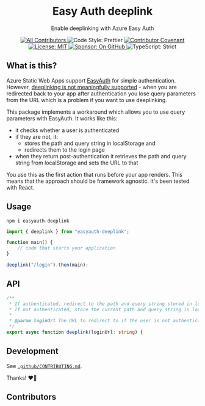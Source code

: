 <h1 align="center">Easy Auth deeplink</h1>

<p align="center">Enable deeplinking with Azure Easy Auth</p>

<p align="center">
	<!-- ALL-CONTRIBUTORS-BADGE:START - Do not remove or modify this section -->
	<a href="#contributors">
		<img alt="All Contributors" src="https://img.shields.io/badge/all_contributors-1-21bb42.svg" />
	</a>
	<!-- ALL-CONTRIBUTORS-BADGE:END -->
	<img alt="Code Style: Prettier" src="https://img.shields.io/badge/code_style-prettier-21bb42.svg" />
	<a href="https://github.com/johnnyreilly/easyauth-deeplink/blob/main/.github/CODE_OF_CONDUCT.md">
		<img alt="Contributor Covenant" src="https://img.shields.io/badge/code_of_conduct-contributor_covenant-21bb42" />
	</a>
	<a href="https://github.com/johnnyreilly/easyauth-deeplink/blob/main/LICENSE.md">
	    <img alt="License: MIT" src="https://img.shields.io/github/license/johnnyreilly/easyauth-deeplink?color=21bb42">
    </a>
	<a href="https://github.com/sponsors/johnnyreilly">
    	<img alt="Sponsor: On GitHub" src="https://img.shields.io/badge/sponsor-on_github-21bb42.svg" />
    </a>
    <img alt="TypeScript: Strict" src="https://img.shields.io/badge/typescript-strict-21bb42.svg" />
</p>

## What is this?

Azure Static Web Apps support [EasyAuth](https://learn.microsoft.com/en-us/azure/app-service/overview-authentication-authorization) for simple authentication. However, [deeplinking is not meaningfully supported](https://github.com/Azure/static-web-apps/issues/435) - when you are redirected back to your app after authentication you lose query parameters from the URL which is a problem if you want to use deeplinking.

This package implements a workaround which allows you to use query parameters with EasyAuth. It works like this:

- it checks whether a user is authenticated
- if they are not, it:
  - stores the path and query string in localStorage and
  - redirects them to the login page
- when they return post-authentication it retrieves the path and query string from localStorage and sets the URL to that

You use this as the first action that runs before your app renders. This means that the approach should be framework agnostic. It's been tested with React.

## Usage

```shell
npm i easyauth-deeplink
```

```ts
import { deeplink } from "easyauth-deeplink";

function main() {
	// code that starts your application
}

deeplink("/login").then(main);
```

## API

```ts
/**
 * If authenticated, redirect to the path and query string stored in local storage.
 * If not authenticated, store the current path and query string in local storage and redirect to the login page.
 *
 * @param loginUrl The URL to redirect to if the user is not authenticated
 */
export async function deeplink(loginUrl: string) {
```

## Development

See [`.github/CONTRIBUTING.md`](./.github/CONTRIBUTING.md).

Thanks! ❤️🌻

## Contributors

<!-- ALL-CONTRIBUTORS-LIST:START - Do not remove or modify this section -->
<!-- prettier-ignore-start -->
<!-- markdownlint-disable -->
<!-- spellchecker: disable -->

<!-- spellchecker: enable -->
<!-- markdownlint-restore -->
<!-- prettier-ignore-end -->

<!-- ALL-CONTRIBUTORS-LIST:END -->
